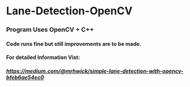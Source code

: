 # Lane-Detection-OpenCV
### Program Uses OpenCV + C++
#### Code runs fine but still improvements are to be made.
#### For detailed Information Vist: 
##### https://medium.com/@mrhwick/simple-lane-detection-with-opencv-bfeb6ae54ec0
